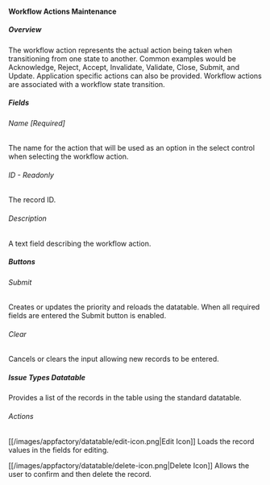 #### Workflow Actions Maintenance

##### Overview
The workflow action represents the actual action being taken when transitioning from one state to another.  Common 
examples would be Acknowledge, Reject, Accept, Invalidate, Validate, Close, Submit, and Update.  Application specific 
actions can also be provided.  Workflow actions are associated with a workflow state transition.  

##### Fields
###### Name [Required]
The name for the action that will be used as an option in the select control when selecting the workflow action.
###### ID - Readonly
The record ID.
###### Description
A text field describing the workflow action.

##### Buttons
###### Submit
Creates or updates the priority and reloads the datatable.  When all required fields are entered the Submit 
button is enabled.
###### Clear
Cancels or clears the input allowing new records to be entered.

##### Issue Types Datatable
Provides a list of the records in the table using the standard datatable.
###### Actions
[[/images/appfactory/datatable/edit-icon.png|Edit Icon]]  Loads the record values in the fields for editing.   

[[/images/appfactory/datatable/delete-icon.png|Delete Icon]]  Allows the user to confirm and then delete the record.


